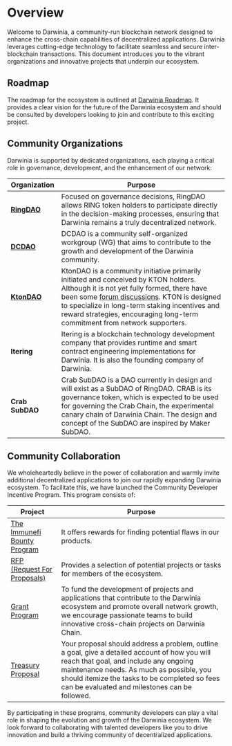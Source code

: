 # Overview

Welcome to Darwinia, a community-run blockchain network designed to enhance the cross-chain capabilities of decentralized applications. Darwinia leverages cutting-edge technology to facilitate seamless and secure inter-blockchain transactions. This document introduces you to the vibrant organizations and innovative projects that underpin our ecosystem.

## Roadmap

The roadmap for the ecosystem is outlined at [Darwinia Roadmap](https://itering.notion.site/9617e154ec884b07a7cee9a056374e42?v=0c3e4d9f257646c486a32a0425ee3a93). It provides a clear vision for the future of the Darwinia ecosystem and should be consulted by developers looking to join and contribute to this exciting project.


## Community Organizations

Darwinia is supported by dedicated organizations, each playing a critical role in governance, development, and the enhancement of our network:

| Organization | Purpose |
| --- | --- |
| [**RingDAO**](../community/ringdao.md) | Focused on governance decisions, RingDAO allows RING token holders to participate directly in the decision-making processes, ensuring that Darwinia remains a truly decentralized network. |
| [**DCDAO**](../community/dcdao.md) | DCDAO is a community self-organized workgroup (WG) that aims to contribute to the growth and development of the Darwinia community. |
| [**KtonDAO**](../community/ktondao.md) | KtonDAO is a community initiative primarily initiated and conceived by KTON holders. Although it is not yet fully formed, there have been some [forum discussions](https://github.com/orgs/dcdao/discussions/32). KTON is designed to specialize in long-term staking incentives and reward strategies, encouraging long-term commitment from network supporters. |
| **Itering** | Itering is a blockchain technology development company that provides runtime and smart contract engineering implementations for Darwinia. It is also the founding company of Darwinia. |
| **Crab SubDAO** | Crab SubDAO is a DAO currently in design and will exist as a SubDAO of RingDAO. CRAB is its governance token, which is expected to be used for governing the Crab Chain, the experimental canary chain of Darwinia Chain. The design and concept of the SubDAO are inspired by Maker SubDAO. |

## Community Collaboration

We wholeheartedly believe in the power of collaboration and warmly invite additional decentralized applications to join our rapidly expanding Darwinia ecosystem. To facilitate this, we have launched the Community Developer Incentive Program. This program consists of:

| Project | Purpose |
| --- | --- |
| [The Immunefi Bounty Program](https://immunefi.com/bounty/darwinia/) | It offers rewards for finding potential flaws in our products. |
| [RFP (Request For Proposals)](https://github.com/darwinia-network/collaboration/issues) | Provides a selection of potential projects or tasks for members of the ecosystem. |
| [Grant Program](https://github.com/darwinia-network/collaboration/blob/master/grant/README.md) | To fund the development of projects and applications that contribute to the Darwinia ecosystem and promote overall network growth, we encourage passionate teams to build innovative cross-chain projects on Darwinia Chain. |
| [Treasury Proposal](https://github.com/darwinia-network/collaboration/blob/master/treasury/README.md) | Your proposal should address a problem, outline a goal, give a detailed account of how you will reach that goal, and include any ongoing maintenance needs. As much as possible, you should itemize the tasks to be completed so fees can be evaluated and milestones can be followed. |

By participating in these programs, community developers can play a vital role in shaping the evolution and growth of the Darwinia ecosystem. We look forward to collaborating with talented developers like you to drive innovation and build a thriving community of decentralized applications.